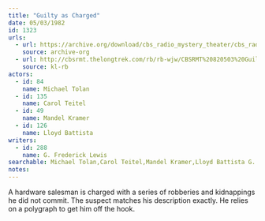 ```yaml
---
title: "Guilty as Charged"
date: 05/03/1982
id: 1323
urls: 
  - url: https://archive.org/download/cbs_radio_mystery_theater/cbs_radio_mystery_theater-1301-1350.zip/cbs_radio_mystery_theater-1301-1350%2Fcbsrmt_1323_guilty_as_charged.mp3
    source: archive-org
  - url: http://cbsrmt.thelongtrek.com/rb/rb-wjw/CBSRMT%20820503%20Guilty%20As%20Charged_wjw_wrong%20intro.mp3
    source: kl-rb
actors:  
  - id: 84
    name: Michael Tolan  
  - id: 135
    name: Carol Teitel  
  - id: 49
    name: Mandel Kramer  
  - id: 126
    name: Lloyd Battista
writers:  
  - id: 288
    name: G. Frederick Lewis
searchable: Michael Tolan,Carol Teitel,Mandel Kramer,Lloyd Battista G. Frederick Lewis
notes:  
---
```

A hardware salesman is charged with a series of robberies and kidnappings he did not commit. The suspect matches his description exactly. He relies on a polygraph to get him off the hook.